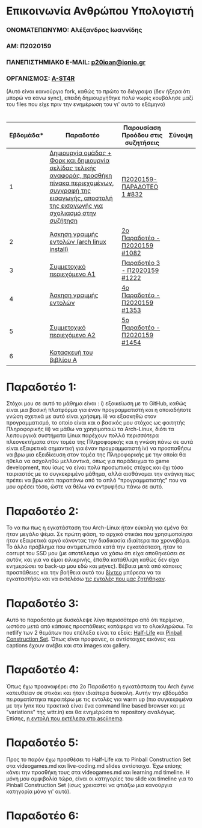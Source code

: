 # Επικοινωνία Ανθρώπου Υπολογιστή
### ΟΝΟΜΑΤΕΠΩΝΥΜΟ: Αλέξανδρος Ιωαννίδης 
### ΑΜ: Π2020159
### ΠΑΝΕΠΙΣΤΗΜΙΑΚΟ E-MAIL: p20ioan@ionio.gr
### ΟΡΓΑΝΙΣΜΟΣ: [A-ST4R](https://github.com/A-ST4R)
(Αυτό είναι καινούργιο fork, καθώς το πρώτο το διέγραψα (δεν ήξερα ότι μπορώ να κάνω sync), επειδή δημιουργήθηκε πολύ νωρίς κουβάλησε μαζί του files που είχε πριν την ενημέρωση του γι' αυτό το εξάμηνο)
#
| Εβδομάδα* | Παραδοτέο | Παρουσίαση Προόδου στις συζητήσεις | Σύνοψη |
| --- | --- | --- | --- |
| 1 | [Δημιουργία ομάδας + Φορκ και δημιουργία σελίδας τελικής αναφοράς, προσθήκη πίνακα περιεχομένων, συγγραφή της εισαγωγής, αποστολή της εισαγωγής για σχολιασμό στην συζήτηση](https://github.com/AlexIoanP2020159/hci/blob/2020159/projects/2020159/README.md#%CF%80%CE%B1%CF%81%CE%B1%CE%B4%CE%BF%CF%84%CE%AD%CE%BF-1) | [Π2020159-ΠΑΡΑΔΟΤΕΟ 1 #832](https://github.com/courses-ionio/help/discussions/832) | |
| 2 | [Άσκηση γραμμής εντολών (arch linux install)](https://github.com/AlexIoanP2020159/hci/blob/2020159/projects/2020159/README.md#%CF%80%CE%B1%CF%81%CE%B1%CE%B4%CE%BF%CF%84%CE%AD%CE%BF-2) | [2ο Παραδοτέο - Π2020159 #1082](https://github.com/courses-ionio/help/discussions/1082) | |
| 3 | [Συμμετοχικό περιεχόμενο A1](https://github.com/AlexIoanP2020159/hci/blob/2020159/projects/2020159/README.md#%CF%80%CE%B1%CF%81%CE%B1%CE%B4%CE%BF%CF%84%CE%AD%CE%BF-3) | [Παραδοτέο 3 - Π2020159 #1222](https://github.com/courses-ionio/help/discussions/1222) | |
| 4 | [Άσκηση γραμμής εντολών](https://github.com/AlexIoanP2020159/hci/blob/2020159/projects/2020159/README.md#%CF%80%CE%B1%CF%81%CE%B1%CE%B4%CE%BF%CF%84%CE%AD%CE%BF-4) | [4ο Παραδοτέο - Π2020159 #1353](https://github.com/courses-ionio/help/discussions/1353) | |
| 5 | [Συμμετοχικό περιεχόμενο A2](https://github.com/AlexIoanP2020159/hci/tree/2020159/projects/2020159#%CF%80%CE%B1%CF%81%CE%B1%CE%B4%CE%BF%CF%84%CE%AD%CE%BF-5) | [5ο Παραδοτέο - Π2020159 #1454](https://github.com/courses-ionio/help/discussions/1454) | |
| 6 | [Κατασκευή του βιβλίου Α](https://github.com/AlexIoanP2020159/hci/tree/2020159/projects/2020159#%CF%80%CE%B1%CF%81%CE%B1%CE%B4%CE%BF%CF%84%CE%AD%CE%BF-6) |  |  |
# Παραδοτέο 1: 
Στόχοι μου σε αυτό το μάθημα είναι : i) εξοικείωση με το GitHub, καθώς είναι μια βασική πλατφόρμα για έναν προγραμματιστή και η οποιαδήποτε γνώση σχετικά με αυτό είναι χρήσιμη. ii) να εξασκηθώ στον προγραμματισμό, το οποίο είναι και ο βασικός μου στόχος ως φοιτητής Πληροφορικής iii) να μάθω να χρησιμοποιώ τα Arch-Linux, διότι τα λειτουργικά συστήματα Linux παρέχουν πολλά περισσότερα πλεονεκτήματα στον τομέα της Πληροφορικής και η γνώση πάνω σε αυτά είναι εξαιρετικά σημαντική για έναν προγραμματιστή iv) να προσπαθήσω να βρω μια εξειδίκευση στον τομέα της Πληροφορικής με την οποία θα ήθελα να ασχοληθώ μελλοντικά, όπως για παράδειγμα το game development, που ίσως να είναι πολύ προσωπικός στόχος και όχι τόσο ταιριαστός με το συγκεκριμένο μάθημα, αλλά αισθάνομαι την ανάγκη πως πρέπει να βρω κάτι παραπάνω από το απλό "προγραμματιστής" που να μου αρέσει τόσο, ώστε να θέλω να εντρυφήσω πάνω σε αυτό.
# Παραδοτέο 2: 
Το να πω πως η εγκατάσταση του Arch-Linux ήταν εύκολη για εμένα θα ήταν μεγάλο ψέμα. Σε πρώτη φάση, το αρχικό στικάκι που χρησιμοποίησα ήταν εξαιρετικά αργό κάνοντας την διαδικασία ιδιαίτερα πιο χρονοβόρα. Το άλλο πρόβλημα που αντιμετώπισα κατά την εγκατάσταση, ήταν το corrupt του SSD μου (με αποτέλεσμα να χάσω ότι είχα αποθηκεύσει σε αυτόν, και για να είμαι ειλικρινής, έπαθα κατάθλιψη καθώς δεν είχα ενημερώσει το back-up μου εδώ και μήνες). Βέβαια μετά από κάποιες προσπάθειες και την βοήθεια αυτό του [βίντεο](https://youtu.be/yaThYGr37DI) μπόρεσα να τα εγκαταστήσω και να  εκτελέσω [τις εντολές που μας ζητήθηκαν](https://asciinema.org/a/eHkJOak4gn9YgGcNZBupragfq).
# Παραδοτέο 3:
Αυτό το παραδοτέο με δυσκόλεψε λίγο περισσότερο από ότι περίμενα, ωστόσο μετά από κάποιες προσπάθειες κατάφερα να το ολοκληρώσω. Τα netlify των 2 θεμάτων που επέλεξα είναι τα εξείς: [Half-Life](https://melodic-malasada-eef077.netlify.app/gallery/halflife-ingame/) και [Pinball Construction Set](https://melodic-malasada-eef077.netlify.app/gallery/pinball-construction-set/). Όπως είναι προφανες, οι αντίστοιχες εικόνες και captions έχουν ανέβει και στα images και gallery.
# Παραδοτέο 4:
Όπως έχω προαναφέρει στο 2ο Παραδοτέο η εγκατάσταση του Arch έγινε κατευθείαν σε στικάκι και ήταν ιδιαίτερα δύσκολη. Αυτήν την εβδομάδα πειραματίστηκα περαιτέρω με τις εντολές για warm up (πιο συγκεκριμένα με την lynx που πρακτικά είναι ένα command line based browser και με "variations" της wttr.in)   και θα ενημέρώσα το repository αναλόγως. Επίσης, [η εντολή που εκτέλεσα στο asciinema](https://asciinema.org/a/Vese9YbNO2yQpviMNNvht6Iw4).
# Παραδοτέο 5:
Προς το παρόν έχω προσθέσει το Half-Life και το Pinball Construction Set στα videogames.md και live-coding.md slides αντίστοιχα. Έχω επίσης κάνει την προσθήκη τους στα videogames.md και learning.md timeline. Η μόνη μου αμφιβολία τώρα, είναι οι κατηγορίες του slide και timeline για το Pinball Construction Set (ίσως χρειαστεί να φτιάξω μια κανούργια κατηγορία μόνο γι' αυτό).
# Παραδοτέο 6:
